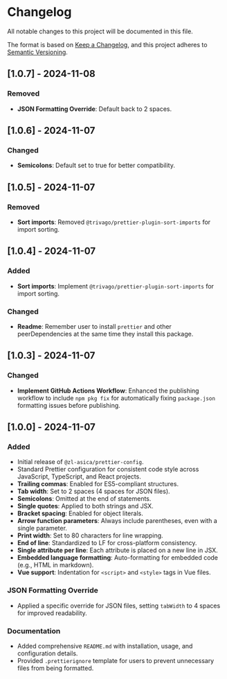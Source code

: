 # Changelog

All notable changes to this project will be documented in this file.

The format is based on [Keep a Changelog](https://keepachangelog.com/en/1.0.0/), and this project adheres to [Semantic Versioning](https://semver.org/spec/v2.0.0.html).

## [1.0.7] - 2024-11-08

### Removed

- **JSON Formatting Override**: Default back to 2 spaces.

## [1.0.6] - 2024-11-07

### Changed

- **Semicolons**: Default set to true for better compatibility.

## [1.0.5] - 2024-11-07

### Removed

- **Sort imports**: Removed `@trivago/prettier-plugin-sort-imports` for import sorting.

## [1.0.4] - 2024-11-07

### Added

- **Sort imports**: Implement `@trivago/prettier-plugin-sort-imports` for import sorting.

### Changed

- **Readme**: Remember user to install `prettier` and other peerDependencies at the same time they install this package.

## [1.0.3] - 2024-11-07

### Changed

- **Implement GitHub Actions Workflow**: Enhanced the publishing workflow to include `npm pkg fix` for automatically fixing `package.json` formatting issues before publishing.

## [1.0.0] - 2024-11-07

### Added

- Initial release of `@zl-asica/prettier-config`.
- Standard Prettier configuration for consistent code style across JavaScript, TypeScript, and React projects.
- **Trailing commas**: Enabled for ES5-compliant structures.
- **Tab width**: Set to 2 spaces (4 spaces for JSON files).
- **Semicolons**: Omitted at the end of statements.
- **Single quotes**: Applied to both strings and JSX.
- **Bracket spacing**: Enabled for object literals.
- **Arrow function parameters**: Always include parentheses, even with a single parameter.
- **Print width**: Set to 80 characters for line wrapping.
- **End of line**: Standardized to LF for cross-platform consistency.
- **Single attribute per line**: Each attribute is placed on a new line in JSX.
- **Embedded language formatting**: Auto-formatting for embedded code (e.g., HTML in markdown).
- **Vue support**: Indentation for `<script>` and `<style>` tags in Vue files.

### JSON Formatting Override

- Applied a specific override for JSON files, setting `tabWidth` to 4 spaces for improved readability.

### Documentation

- Added comprehensive `README.md` with installation, usage, and configuration details.
- Provided `.prettierignore` template for users to prevent unnecessary files from being formatted.

